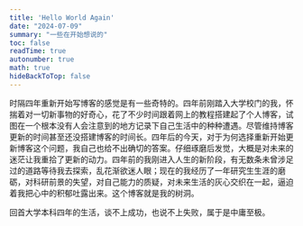 ```yaml
---
title: 'Hello World Again'
date: "2024-07-09"
summary: "一些在开始想说的"
toc: false
readTime: true
autonumber: true
math: true
hideBackToTop: false
---
```


时隔四年重新开始写博客的感觉是有一些奇特的。四年前刚踏入大学校门的我，怀揣着对一切新事物的好奇心，花了不少时间跟着网上的教程搭建起了个人博客，试图在一个根本没有人会注意到的地方记录下自己生活中的种种遭遇。尽管维持博客更新的时间甚至还没搭建博客的时间长。四年后的今天，对于为何选择重新开始更新博客这个问题，我自己也给不出确切的答案。仔细琢磨后发觉，大概是对未来的迷茫让我重拾了更新的动力。四年前的我刚进入人生的新阶段，有无数条未曾涉足过的道路等待我去探索，乱花渐欲迷人眼；现在的我经历了一年研究生生涯的磨砺，对科研前景的失望，对自己能力的质疑，对未来生活的灰心交织在一起，逼迫着我把心中的积郁吐露出来。这个博客就是我的树洞。

回首大学本科四年的生活，谈不上成功，也说不上失败，属于是中庸至极。